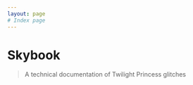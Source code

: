 ```yaml
---
layout: page
# Index page
---
```


# Skybook

> A technical documentation of Twilight Princess glitches
